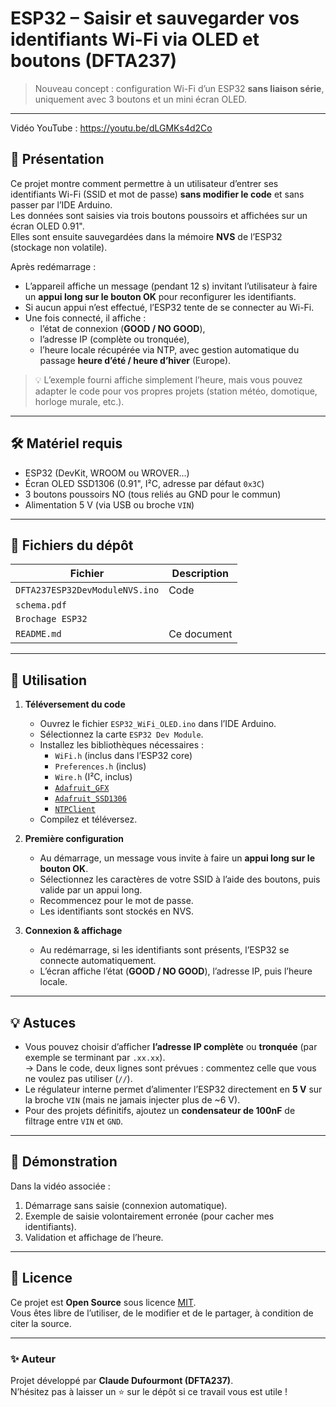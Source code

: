 # ESP32 – Saisir et sauvegarder vos identifiants Wi-Fi via OLED et boutons (DFTA237)

> Nouveau concept : configuration Wi-Fi d’un ESP32 **sans liaison série**, uniquement avec 3 boutons et un mini écran OLED.

---
Vidéo YouTube : https://youtu.be/dLGMKs4d2Co


## 📝 Présentation

Ce projet montre comment permettre à un utilisateur d’entrer ses identifiants Wi-Fi (SSID et mot de passe) **sans modifier le code** et sans passer par l’IDE Arduino.  
Les données sont saisies via trois boutons poussoirs et affichées sur un écran OLED 0.91".  
Elles sont ensuite sauvegardées dans la mémoire **NVS** de l’ESP32 (stockage non volatile).

Après redémarrage :

- L’appareil affiche un message (pendant 12 s) invitant l’utilisateur à faire un **appui long sur le bouton OK**  pour reconfigurer les identifiants.  
- Si aucun appui n’est effectué, l’ESP32 tente de se connecter au Wi-Fi.  
- Une fois connecté, il affiche :
  - l’état de connexion (**GOOD / NO GOOD**),
  - l’adresse IP (complète ou tronquée),
  - l’heure locale récupérée via NTP, avec gestion automatique du passage **heure d’été / heure d’hiver** (Europe).

> 💡 L’exemple fourni affiche simplement l’heure, mais vous pouvez adapter le code pour vos propres projets (station météo, domotique, horloge murale, etc.).

---

## 🛠️ Matériel requis

- ESP32 (DevKit, WROOM ou WROVER...)  
- Écran OLED SSD1306 (0.91", I²C, adresse par défaut `0x3C`)  
- 3 boutons poussoirs NO (tous reliés au GND pour le commun)  
- Alimentation 5 V (via USB ou broche `VIN`)  

---

## 📁 Fichiers du dépôt

| Fichier | Description |
|---------|-------------|
| `DFTA237ESP32DevModuleNVS.ino` | Code|
| `schema.pdf` |
| `Brochage ESP32` |
| `README.md` | Ce document |


---

## 🚀 Utilisation

1. **Téléversement du code**  
   - Ouvrez le fichier `ESP32_WiFi_OLED.ino` dans l’IDE Arduino.  
   - Sélectionnez la carte `ESP32 Dev Module`.  
   - Installez les bibliothèques nécessaires :  
     - `WiFi.h` (inclus dans l’ESP32 core)  
     - `Preferences.h` (inclus)  
     - `Wire.h` (I²C, inclus)  
     - [`Adafruit_GFX`](https://github.com/adafruit/Adafruit-GFX-Library)  
     - [`Adafruit_SSD1306`](https://github.com/adafruit/Adafruit_SSD1306)  
     - [`NTPClient`](https://github.com/arduino-libraries/NTPClient)  
   - Compilez et téléversez.

2. **Première configuration**  
   - Au démarrage, un message vous invite à faire un **appui long sur le bouton OK**.  
   - Sélectionnez les caractères de votre SSID à l’aide des boutons, puis valide par un appui long.  
   - Recommencez pour le mot de passe.  
   - Les identifiants sont stockés en NVS.

3. **Connexion & affichage**  
   - Au redémarrage, si les identifiants sont présents, l’ESP32 se connecte automatiquement.  
   - L’écran affiche l’état (**GOOD / NO GOOD**), l’adresse IP, puis l’heure locale.

---

## 💡 Astuces

- Vous pouvez choisir d’afficher **l’adresse IP complète** ou **tronquée** (par exemple se terminant par `.xx.xx`).  
  → Dans le code, deux lignes sont prévues : commentez celle que vous ne voulez pas utiliser (`//`).  
- Le régulateur interne permet d’alimenter l’ESP32 directement en **5 V** sur la broche `VIN` (mais ne jamais injecter plus de ~6 V).  
- Pour des projets définitifs, ajoutez un **condensateur de 100nF** de filtrage entre `VIN` et `GND`.

---

## 📸 Démonstration

Dans la vidéo associée :

1. Démarrage sans saisie (connexion automatique).  
2. Exemple de saisie volontairement erronée (pour cacher mes identifiants).  
3. Validation et affichage de l’heure.

---

## 📜 Licence

Ce projet est **Open Source** sous licence [MIT](https://opensource.org/licenses/MIT).  
Vous êtes libre de l’utiliser, de le modifier et de le partager, à condition de citer la source.

---

### ✨ Auteur

Projet développé par **Claude Dufourmont (DFTA237)**.  
N’hésitez pas à laisser un ⭐ sur le dépôt si ce travail vous est utile !


